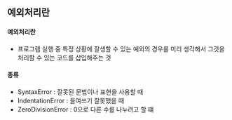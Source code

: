 ## 예외처리란

#### 예외처리란

-   프로그램 실행 중 특정 상황에 잘생할 수 있는 예외의 경우를 미리 생각해서 그것을 처리할 수 있는 코드를 삽입해주는 것

#### 종류

-   SyntaxError : 잘못된 문법이나 표현을 사용할 때
-   IndentationError : 들여쓰기 잘못했을 때
-   ZeroDivisionError : 0으로 다른 수를 나누려고 할 떄
